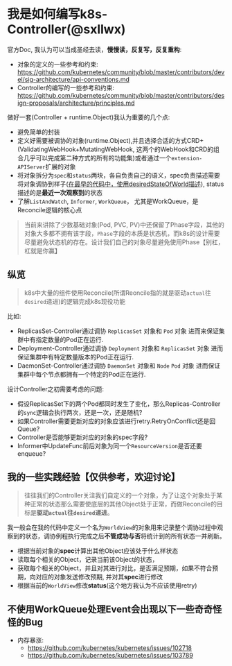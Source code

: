 # 我是如何编写k8s-Controller(@sxllwx)

官方Doc, 我认为可以当成圣经去读，**慢慢读，反复写，反复重构**:

- 对象的定义的一些参考和约束:  https://github.com/kubernetes/community/blob/master/contributors/devel/sig-architecture/api-conventions.md
- Controller的编写的一些参考和约束: https://github.com/kubernetes/community/blob/master/contributors/design-proposals/architecture/principles.md


做好一套(Controller + runtime.Object)我认为重要的几个点:

- 避免简单的封装
- 定义好需要被调协的对象(runtime.Object),并且选择合适的方式CRD+(ValidatingWebHook+MutatingWebHook, 这两个的WebHook和CRD的组合几乎可以完成第二种方式的所有的功能集)或者通过一个`extension-APIServer`扩展的对象
- 将对象拆分为`spec`和`status`两块，各自负责自己的语义，spec负责描述需要将对象调协到样子([在最早的代码中，使用desiredStateOfWorld描述](https://github.com/kubernetes/kubernetes/blob/b766960348daba51ea47a428175148b16c7a0bb3/pkg/controller/replication_controller.go#L55)), status描述的是**最近一次观察到**的状态
- 了解`ListAndWatch`, `Informer`, `WorkQueue`， 尤其是WorkQueue，是Reconcile逻辑的核心点

> 当前来讲除了少数基础对象(Pod, PVC, PV)中还保留了Phase字段，其他的对象大多都不拥有该字段，`Phase`字段的本质是状态机，而k8s的设计需要尽量避免状态机的存在。设计我们自己的对象尽量避免使用Phase【别杠，杠就是你赢】

## 纵览

> k8s中大量的组件使用Reconcile(所谓Reoncile指的就是驱动`actual`往`desired`递进)的逻辑完成k8s现役功能

比如: 

- ReplicasSet-Controller通过调协 `ReplicasSet` 对象和 `Pod` 对象 进而来保证集群中有指定数量的Pod正在运行.
- Deployment-Controller通过调协 `Deployment` 对象和 `ReplicasSet` 对象 进而保证集群中有特定数量版本的Pod正在运行.
- DaemonSet-Controller通过调协 `DaemonSet` 对象和 `Node` `Pod` 对象 进而保证集群中每个节点都拥有一个特定的Pod正在运行.

设计Controller之初需要考虑的问题:

- 假设ReplicasSet下的两个Pod都同时发生了变化，那么Replicas-Controller的`sync`逻辑会执行两次，还是一次，还是随机?
- 如果Controller需要更新对应的对象应该进行retry.RetryOnConflict还是回Queue?
- Controller是否能够更新对应的对象的spec字段?
- Informer中UpdateFunc前后对象为同一个`ResourceVersion`是否还要enqueue?

## 我的一些实践经验【仅供参考，欢迎讨论】

> 往往我们的Controller关注我们自定义的一个对象，为了让这个对象处于某种正常的状态那么需要使底层的其他Object处于正常，而做Reconcile的目标是**驱动`actual`往`desired`递进**。

我一般会在我的代码中定义一个名为`WorldView`的对象用来记录整个调协过程中观察到的状态，调协例程执行完成之后**不管成功与否**将统计到的所有状态一并刷新。

- 根据当前对象的**spec**计算出其他Object应该处于什么样状态
- 读取每个相关的Object，记录当前该Object的状态，
- 获取每个相关的Object，并且对其进行对比，是否满足预期，如果不符合预期，向对应的对象发送修改预期, 并对其**spec**进行修改
- 根据当前的`WorldView`修改**status**(这个地方我认为不应该使用retry)


## 不使用WorkQueue处理Event会出现以下一些奇奇怪怪的Bug

- 内存暴涨:  
   - https://github.com/kubernetes/kubernetes/issues/102718
   - https://github.com/kubernetes/kubernetes/issues/103789